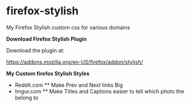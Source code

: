 firefox-stylish
===============

My Firefox Stylish custom css for various domains

**Download Firefox Stylish Plugin**

Download the plugin at:

https://addons.mozilla.org/en-US/firefox/addon/stylish/


**My Custom firefox Stylish Styles**

* Reddit.com
** Make Prev and Next links Big
* Imgur.com
** Make Titles and Captions easier to tell which photo the belong to

